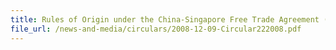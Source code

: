 ```yaml
---
title: Rules of Origin under the China-Singapore Free Trade Agreement (CSFTA)
file_url: /news-and-media/circulars/2008-12-09-Circular222008.pdf
---
```

